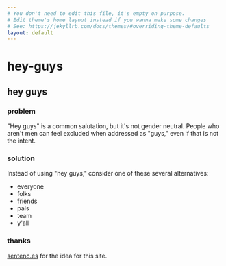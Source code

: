 ```yaml
---
# You don't need to edit this file, it's empty on purpose.
# Edit theme's home layout instead if you wanna make some changes
# See: https://jekyllrb.com/docs/themes/#overriding-theme-defaults
layout: default
---
```


# hey-guys

## hey guys

### problem

"Hey guys" is a common salutation, but it's not gender neutral. People who aren't men can feel excluded when addressed as "guys," even if that is not the intent.

### solution

Instead of using "hey guys," consider one of these several alternatives:

- everyone
- folks
- friends
- pals
- team
- y'all

### thanks

[sentenc.es](http://sentenc.es/) for the idea for this site.



<link rel="stylesheet" href="https://unpkg.com/purecss@1.0.0/build/pure-min.css" integrity="sha384-nn4HPE8lTHyVtfCBi5yW9d20FjT8BJwUXyWZT9InLYax14RDjBj46LmSztkmNP9w" crossorigin="anonymous">
